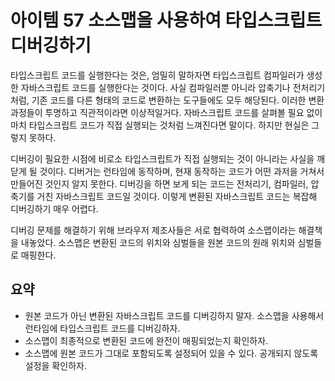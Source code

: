 # 아이템 57 소스맵을 사용하여 타입스크립트 디버깅하기

타입스크립트 코드를 실행한다는 것은, 엄밀히 말하자면 타입스크립트 컴파일러가 생성한 자바스크립트 코드를 실행한다는 것이다. 사실 컴파일러뿐 아니라 압축기나 전처리기처럼, 기존 코드를 다른 형태의 코드로 변환하는 도구들에도 모두 해당된다. 이러한 변환 과정들이 투명하고 직관적이라면 이상적일거다. 자바스크립트 코드를 살펴볼 필요 없이 마치 타입스크립트 코드가 직접 실행되는 것처럼 느껴진다면 말이다. 하지만 현실은 그렇지 못하다.

디버깅이 필요한 시점에 비로소 타입스크립트가 직접 실행되는 것이 아니라는 사실을 깨닫게 될 것이다. 디버거는 런타임에 동작하며, 현재 동작하는 코드가 어떤 과저을 거쳐서 만들어진 것인지 알지 못한다. 디버깅을 하면 보게 되는 코드는 전처리기, 컴파일러, 압축기를 거친 자바스크립트 코드일 것이다. 이렇게 변환된 자바스크립트 코드는 복잡해 디버깅하기 매우 어렵다.

디버깅 문제를 해결하기 위해 브라우저 제조사들은 서로 협력하여 소스맵이라는 해결책을 내놓았다. 소스맵은 변환된 코드의 위치와 심벌들을 원본 코드의 원래 위치와 심벌들로 매핑한다. 

## 요약
- 원본 코드가 아닌 변환된 자바스크립트 코드를 디버깅하지 말자. 소스맵을 사용해서 런타임에 타입스크립트 코드를 디버깅하자.
- 소스맵이 최종적으로 변환된 코드에 완전이 매핑되었는지 확인하자.
- 소스맵에 원본 코드가 그대로 포함되도록 설정되어 있을 수 있다. 공개되지 않도록 설정을 확인하자.
